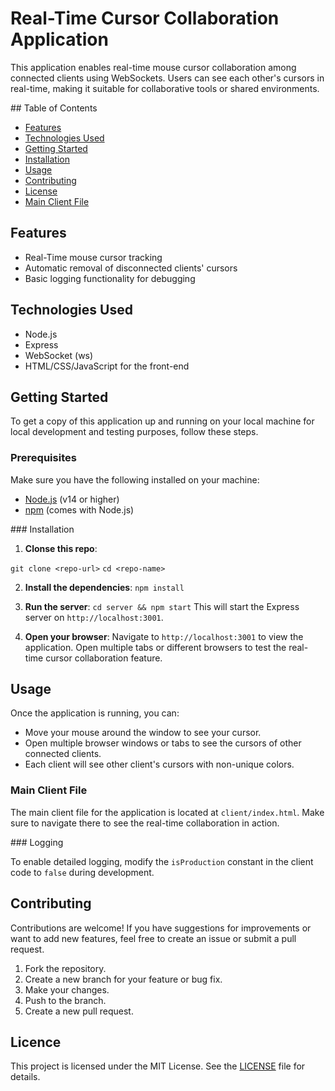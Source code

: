 # Real-Time Cursor Collaboration Application

This application enables real-time mouse cursor collaboration among connected clients using WebSockets. Users can see each other's cursors in real-time, making it suitable for collaborative tools or shared environments.

## Table of Contents

- [Features](#features)
- [Technologies Used](#technologies-used)
- [Getting Started](#getting-started)
- [Installation](#installation)
- [Usage](#Usage)
- [Contributing](#contributing)
- [License](#license)
- [Main Client File](#main-client-file)

## Features

- Real-Time mouse cursor tracking
- Automatic removal of disconnected clients' cursors
- Basic logging functionality for debugging

## Technologies Used

- Node.js
- Express
- WebSocket (ws)
- HTML/CSS/JavaScript for the front-end

## Getting Started

To get a copy of this application up and running on your local machine for local development and testing purposes, follow these steps.

### Prerequisites

Make sure you have the following installed on your machine:

- [Node.js](https://nodejs.org/en/) (v14 or higher)
- [npm](https://www.npmjs.com/) (comes with Node.js)

### Installation

1. **Clonse this repo**:

`git clone <repo-url>`
`cd <repo-name>`

2. **Install the dependencies**:
   `npm install`

3. **Run the server**:
   `cd server && npm start`
   This will start the Express server on `http://localhost:3001`.

4. **Open your browser**:
   Navigate to `http://localhost:3001` to view the application. Open multiple tabs or different browsers to test the real-time cursor collaboration feature.

## Usage

Once the application is running, you can:

- Move your mouse around the window to see your cursor.
- Open multiple browser windows or tabs to see the cursors of other connected clients.
- Each client will see other client's cursors with non-unique colors.

### Main Client File

The main client file for the application is located at `client/index.html`. Make sure to navigate there to see the real-time collaboration in action.

### Logging

To enable detailed logging, modify the `isProduction` constant in the client code to `false` during development.

## Contributing

Contributions are welcome! If you have suggestions for improvements or want to add new features, feel free to create an issue or submit a pull request.

1. Fork the repository.
2. Create a new branch for your feature or bug fix.
3. Make your changes.
4. Push to the branch.
5. Create a new pull request.

## Licence

This project is licensed under the MIT License. See the [LICENSE](LICENSE) file for details.
